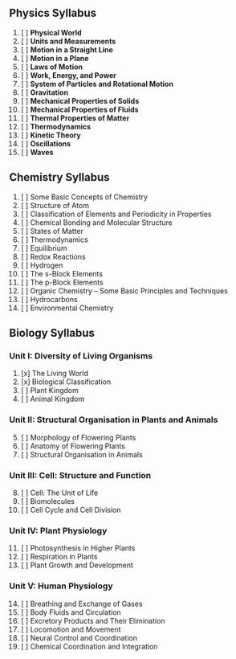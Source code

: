 ## Physics Syllabus

1. [ ] **Physical World**
2. [ ] **Units and Measurements**
3. [ ] **Motion in a Straight Line**
4. [ ] **Motion in a Plane**
5. [ ] **Laws of Motion**
6. [ ] **Work, Energy, and Power**
7. [ ] **System of Particles and Rotational Motion**
8. [ ] **Gravitation**
9. [ ] **Mechanical Properties of Solids**
10. [ ] **Mechanical Properties of Fluids**
11. [ ] **Thermal Properties of Matter**
12. [ ] **Thermodynamics**
13. [ ] **Kinetic Theory**
14. [ ] **Oscillations**
15. [ ] **Waves**

## Chemistry Syllabus

1. [ ] Some Basic Concepts of Chemistry
2. [ ] Structure of Atom
3. [ ] Classification of Elements and Periodicity in Properties
4. [ ] Chemical Bonding and Molecular Structure
5. [ ] States of Matter
6. [ ] Thermodynamics
7. [ ] Equilibrium
8. [ ] Redox Reactions
9. [ ] Hydrogen
10. [ ] The s-Block Elements
11. [ ] The p-Block Elements
12. [ ] Organic Chemistry – Some Basic Principles and Techniques
13. [ ] Hydrocarbons
14. [ ] Environmental Chemistry

## Biology Syllabus

### Unit I: Diversity of Living Organisms

1. [x] The Living World
2. [x] Biological Classification
3. [ ] Plant Kingdom
4. [ ] Animal Kingdom

### Unit II: Structural Organisation in Plants and Animals

5. [ ] Morphology of Flowering Plants
6. [ ] Anatomy of Flowering Plants
7. [ ] Structural Organisation in Animals

### Unit III: Cell: Structure and Function

8. [ ] Cell: The Unit of Life
9. [ ] Biomolecules
10. [ ] Cell Cycle and Cell Division

### Unit IV: Plant Physiology

11. [ ] Photosynthesis in Higher Plants
12. [ ] Respiration in Plants
13. [ ] Plant Growth and Development

### Unit V: Human Physiology

14. [ ] Breathing and Exchange of Gases
15. [ ] Body Fluids and Circulation
16. [ ] Excretory Products and Their Elimination
17. [ ] Locomotion and Movement
18. [ ] Neural Control and Coordination
19. [ ] Chemical Coordination and Integration
